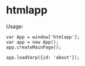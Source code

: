 # htmlapp

Usage:

```
var App = window['htmlapp'];
var app = new App();
app.createMainPage();

app.loadVarp({id: 'about'});
```
